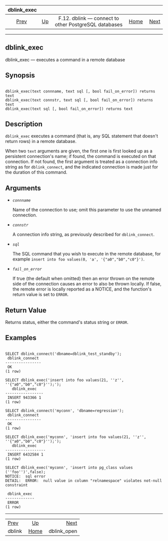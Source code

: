 <!--?xml version="1.0" encoding="UTF-8" standalone="no"?-->

|                  dblink\_exec                  |                                                                          |                                                      |                                                       |                                                 |
| :--------------------------------------------: | :----------------------------------------------------------------------- | :--------------------------------------------------: | ----------------------------------------------------: | ----------------------------------------------: |
| [Prev](contrib-dblink-function.html "dblink")  | [Up](dblink.html "F.12. dblink — connect to other PostgreSQL databases") | F.12. dblink — connect to other PostgreSQL databases | [Home](index.html "PostgreSQL 17devel Documentation") |  [Next](contrib-dblink-open.html "dblink_open") |

***

[]()

## dblink\_exec

dblink\_exec — executes a command in a remote database

## Synopsis

```

dblink_exec(text connname, text sql [, bool fail_on_error]) returns text
dblink_exec(text connstr, text sql [, bool fail_on_error]) returns text
dblink_exec(text sql [, bool fail_on_error]) returns text
```

## Description

`dblink_exec` executes a command (that is, any SQL statement that doesn't return rows) in a remote database.

When two `text` arguments are given, the first one is first looked up as a persistent connection's name; if found, the command is executed on that connection. If not found, the first argument is treated as a connection info string as for `dblink_connect`, and the indicated connection is made just for the duration of this command.

## Arguments

*   *`connname`*

    Name of the connection to use; omit this parameter to use the unnamed connection.

*   *`connstr`*

    A connection info string, as previously described for `dblink_connect`.

*   *`sql`*

    The SQL command that you wish to execute in the remote database, for example `insert into foo values(0, 'a', '{"a0","b0","c0"}')`.

*   *`fail_on_error`*

    If true (the default when omitted) then an error thrown on the remote side of the connection causes an error to also be thrown locally. If false, the remote error is locally reported as a NOTICE, and the function's return value is set to `ERROR`.

## Return Value

Returns status, either the command's status string or `ERROR`.

## Examples

```

SELECT dblink_connect('dbname=dblink_test_standby');
 dblink_connect
----------------
 OK
(1 row)

SELECT dblink_exec('insert into foo values(21, ''z'', ''{"a0","b0","c0"}'');');
   dblink_exec
-----------------
 INSERT 943366 1
(1 row)

SELECT dblink_connect('myconn', 'dbname=regression');
 dblink_connect
----------------
 OK
(1 row)

SELECT dblink_exec('myconn', 'insert into foo values(21, ''z'', ''{"a0","b0","c0"}'');');
   dblink_exec
------------------
 INSERT 6432584 1
(1 row)

SELECT dblink_exec('myconn', 'insert into pg_class values (''foo'')',false);
NOTICE:  sql error
DETAIL:  ERROR:  null value in column "relnamespace" violates not-null constraint

 dblink_exec
-------------
 ERROR
(1 row)
```

***

|                                                |                                                                          |                                                 |
| :--------------------------------------------- | :----------------------------------------------------------------------: | ----------------------------------------------: |
| [Prev](contrib-dblink-function.html "dblink")  | [Up](dblink.html "F.12. dblink — connect to other PostgreSQL databases") |  [Next](contrib-dblink-open.html "dblink_open") |
| dblink                                         |           [Home](index.html "PostgreSQL 17devel Documentation")          |                                    dblink\_open |
